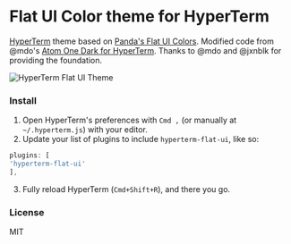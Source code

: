 # Flat UI Color theme for HyperTerm


[HyperTerm](https://hyperterm.org) theme based on [Panda's Flat UI Colors](http://flatuicolors.com/). Modified code from @mdo's [Atom One Dark for HyperTerm](https://github.com/mdo/hyperterm-atom-dark). Thanks to @mdo and @jxnblk for providing the foundation.

![HyperTerm Flat UI Theme](https://cloud.githubusercontent.com/assets/19835679/16949090/466d0f78-4dc1-11e6-9cb5-0b9d30af5b02.png)

### Install

1. Open HyperTerm's preferences with `Cmd ,` (or manually at `~/.hyperterm.js`) with your editor.
2. Update your list of plugins to include `hyperterm-flat-ui`, like so:

  ```js
  plugins: [
  'hyperterm-flat-ui'
  ],
  ```
3. Fully reload HyperTerm (`Cmd+Shift+R`), and there you go.

### License

MIT
